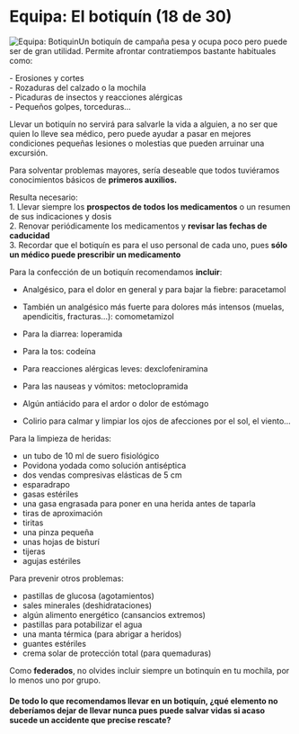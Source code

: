 # Equipa: El botiquín (18 de 30)

![Equipa: Botiquin](./gps_files/BOTIQUIN.jpg)Un botiquín de campaña pesa y ocupa poco pero puede ser de gran utilidad. Permite afrontar contratiempos bastante habituales como:

\- Erosiones y cortes  
\- Rozaduras del calzado o la mochila  
\- Picaduras de insectos y reacciones alérgicas  
\- Pequeños golpes, torceduras...

Llevar un botiquín no servirá para salvarle la vida a alguien, a no ser que quien lo lleve sea médico, pero puede ayudar a pasar en mejores condiciones pequeñas lesiones o molestias que pueden arruinar una excursión.

Para solventar problemas mayores, sería deseable que todos tuviéramos conocimientos básicos de **primeros auxilios.**

Resulta necesario:  
1\. Llevar siempre los **prospectos de todos los medicamentos** o un resumen de sus indicaciones y dosis  
2\. Renovar periódicamente los medicamentos y **revisar las fechas de caducidad**  
3\. Recordar que el botiquín es para el uso personal de cada uno, pues **sólo un médico puede prescribir un medicamento**

Para la confección de un botiquín recomendamos **incluir**:

*   Analgésico, para el dolor en general y para bajar la fiebre: paracetamol  
    
*   También un analgésico más fuerte para dolores más intensos (muelas, apendicitis, fracturas…): comometamizol
*   Para la diarrea: loperamida
*   Para la tos: codeína
*   Para reacciones alérgicas leves: dexclofeniramina
*   Para las nauseas y vómitos: metoclopramida
*   Algún antiácido para el ardor o dolor de estómago
*   Colirio para calmar y limpiar los ojos de afecciones por el sol, el viento...

Para la limpieza de heridas:

*   un tubo de 10 ml de suero fisiológico
*   Povidona yodada como solución antiséptica
*   dos vendas compresivas elásticas de 5 cm
*   esparadrapo
*   gasas estériles
*   una gasa engrasada para poner en una herida antes de taparla
*   tiras de aproximación
*   tiritas
*   una pinza pequeña
*   unas hojas de bisturí
*   tijeras
*   agujas estériles

Para prevenir otros problemas:

*   pastillas de glucosa (agotamientos)
*   sales minerales (deshidrataciones)
*   algún alimento energético (cansancios extremos)
*   pastillas para potabilizar el agua
*   una manta térmica (para abrigar a heridos)
*   guantes estériles
*   crema solar de protección total (para quemaduras)

Como **federados**, no olvides incluir siempre un botinquín en tu mochila, por lo menos uno por grupo.  

#### De todo lo que recomendamos llevar en un botiquín, ¿qué elemento no deberíamos dejar de llevar nunca pues puede salvar vidas si acaso sucede un accidente que precise rescate?
